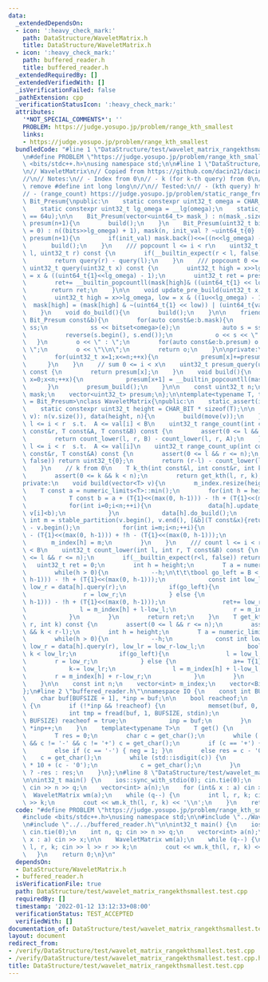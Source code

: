 ```yaml
---
data:
  _extendedDependsOn:
  - icon: ':heavy_check_mark:'
    path: DataStructure/WaveletMatrix.h
    title: DataStructure/WaveletMatrix.h
  - icon: ':heavy_check_mark:'
    path: buffered_reader.h
    title: buffered_reader.h
  _extendedRequiredBy: []
  _extendedVerifiedWith: []
  _isVerificationFailed: false
  _pathExtension: cpp
  _verificationStatusIcon: ':heavy_check_mark:'
  attributes:
    '*NOT_SPECIAL_COMMENTS*': ''
    PROBLEM: https://judge.yosupo.jp/problem/range_kth_smallest
    links:
    - https://judge.yosupo.jp/problem/range_kth_smallest
  bundledCode: "#line 1 \"DataStructure/test/wavelet_matrix_rangekthsmallest.test.cpp\"\
    \n#define PROBLEM \"https://judge.yosupo.jp/problem/range_kth_smallest\"\n\n#include\
    \ <bits/stdc++.h>\nusing namespace std;\n\n#line 1 \"DataStructure/WaveletMatrix.h\"\
    \n// WaveletMatrix\n// Copied from https://github.com/dacin21/dacin21_codebook/blob/master/trees/wavelet_matrix.cpp\n\
    //\n// Notes:\n// - Index from 0\n// - k (for k-th query) from 0\n// - Need to\
    \ remove #define int long long\n//\n// Tested:\n// - (kth query) https://judge.yosupo.jp/problem/range_kth_smallest\n\
    // - (range_count) https://judge.yosupo.jp/problem/static_range_frequency\nclass\
    \ Bit_Presum{\npublic:\n    static constexpr uint32_t omega = CHAR_BIT * sizeof(uint64_t);\n\
    \    static constexpr uint32_t lg_omega = __lg(omega);\n    static_assert(omega\
    \ == 64u);\n\n    Bit_Presum(vector<uint64_t> mask_) : n(mask_.size()), mask(move(mask_)),\
    \ presum(n+1){\n        build();\n    }\n    Bit_Presum(uint32_t bits, bool init_val\
    \ = 0) : n((bits>>lg_omega) + 1), mask(n, init_val ? ~uint64_t{0} : uint64_t{0}),\
    \ presum(n+1){\n        if(init_val) mask.back()<<=((n<<lg_omega) - bits);\n \
    \       build();\n    }\n    /// popcount l <= i < r\n    uint32_t query(uint32_t\
    \ l, uint32_t r) const {\n        if(__builtin_expect(r < l, false)) return 0;\n\
    \        return query(r) - query(l);\n    }\n    /// popcount 0 <= i < x\n   \
    \ uint32_t query(uint32_t x) const {\n        uint32_t high = x>>lg_omega, low\
    \ = x & ((uint64_t{1}<<lg_omega) - 1);\n        uint32_t ret = presum_query(high);\n\
    \        ret+= __builtin_popcountll(mask[high]& ((uint64_t{1} << low)-1));\n \
    \       return ret;\n    }\n\n    void update_pre_build(uint32_t x, bool val){\n\
    \        uint32_t high = x>>lg_omega, low = x & ((1u<<lg_omega) - 1);\n      \
    \  mask[high] = (mask[high] & ~(uint64_t{1} << low)) | (uint64_t{val}<<low);\n\
    \    }\n    void do_build(){\n        build();\n    }\n\n    friend ostream& operator<<(ostream&o,\
    \ Bit_Presum const&b){\n        for(auto const&e:b.mask){\n            stringstream\
    \ ss;\n            ss << bitset<omega>(e);\n            auto s = ss.str();\n \
    \           reverse(s.begin(), s.end());\n            o << s << \"|\";\n     \
    \   }\n        o << \" : \";\n        for(auto const&e:b.presum) o << e << \"\
    \ \";\n        o << \"\\n\";\n        return o;\n    }\n\nprivate:\n    void presum_build(){\n\
    \        for(uint32_t x=1;x<=n;++x){\n            presum[x]+=presum[x-1];\n  \
    \      }\n    }\n    // sum 0 <= i < x\n    uint32_t presum_query(uint32_t x)\
    \ const {\n        return presum[x];\n    }\n    void build(){\n        for(uint32_t\
    \ x=0;x<n;++x){\n            presum[x+1] = __builtin_popcountll(mask[x]);\n  \
    \      }\n        presum_build();\n    }\n\n    const uint32_t n;\n    vector<uint64_t>\
    \ mask;\n    vector<uint32_t> presum;\n};\n\ntemplate<typename T, typename Bit_Ds\
    \ = Bit_Presum>\nclass WaveletMatrix{\npublic:\n    static_assert(is_integral<T>::value);\n\
    \    static constexpr uint32_t height = CHAR_BIT * sizeof(T);\n\n    WaveletMatrix(vector<T>\
    \ v): n(v.size()), data(height, n){\n        build(move(v));\n    }\n    /// count\
    \ l <= i < r  s.t.  A <= val[i] < B\n    uint32_t range_count(int const&l, int\
    \ const&r, T const&A, T const&B) const {\n        assert(0 <= l && r <= n);\n\
    \        return count_lower(l, r, B) - count_lower(l, r, A);\n    }\n    /// count\
    \ l <= i < r  s.t.  A <= val[i]\n    uint32_t range_count_up(int const&l, int\
    \ const&r, T const&A) const {\n        assert(0 <= l && r <= n);\n        if(__builtin_expect(l>r,\
    \ false)) return uint32_t{0};\n        return (r-l) - count_lower(l, r, A);\n\
    \    }\n    // k from 0\n    T k_th(int const&l, int const&r, int k) const {\n\
    \        assert(0 <= k && k < n);\n        return get_kth(l, r, k);\n    }\n\n\
    private:\n    void build(vector<T> v){\n        m_index.resize(height);\n    \
    \    T const a = numeric_limits<T>::min();\n        for(int h = height-1; h>=0;--h){\n\
    \            T const b = a + (T{1}<<(max(0, h-1))) - !h + (T{1}<<(max(0, h-1)));\n\
    \            for(int i=0;i<n;++i){\n                data[h].update_pre_build(i,\
    \ v[i]<b);\n            }\n            data[h].do_build();\n            const\
    \ int m = stable_partition(v.begin(), v.end(), [&b](T const&x){return x < b;})\
    \ - v.begin();\n            for(int i=m;i<n;++i){\n                v[i] = v[i]\
    \ - (T{1}<<(max(0, h-1))) + !h - (T{1}<<(max(0, h-1)));\n            }\n     \
    \       m_index[h] = m;\n        }\n    }\n    /// count l <= i < r  s.t.  val[i]\
    \ < B\n    uint32_t count_lower(int l, int r, T const&B) const {\n        assert(0\
    \ <= l && r <= n);\n        if(__builtin_expect(r<l, false)) return 0;\n     \
    \   uint32_t ret = 0;\n        int h = height;\n        T a = numeric_limits<T>::min();\n\
    \        while(h > 0){\n            --h;\n\t\t\tbool go_left = B < a + (T{1}<<(max(0,\
    \ h-1))) - !h + (T{1}<<(max(0, h-1)));\n            const int low_l = data[h].query(l),\
    \ low_r = data[h].query(r);\n            if(go_left){\n                l = low_l;\n\
    \                r = low_r;\n            } else {\n                a = a + (T{1}<<(max(0,\
    \ h-1))) - !h + (T{1}<<(max(0, h-1)));\n                ret+= low_r-low_l;\n \
    \               l = m_index[h] + l-low_l;\n                r = m_index[h] + r-low_r;\n\
    \            }\n        }\n        return ret;\n    }\n    T get_kth(int l, int\
    \ r, int k) const {\n        assert(0 <= l && r <= n);\n        assert(0 <= k\
    \ && k < r-l);\n        int h = height;\n        T a = numeric_limits<T>::min();\n\
    \        while(h > 0){\n            --h;\n            const int low_l = data[h].query(l),\
    \ low_r = data[h].query(r), low_lr = low_r-low_l;\n            bool go_left =\
    \ k < low_lr;\n            if(go_left){\n                l = low_l;\n        \
    \        r = low_r;\n            } else {\n                a+= T{1}<<h;\n    \
    \            k-= low_lr;\n                l = m_index[h] + l-low_l;\n        \
    \        r = m_index[h] + r-low_r;\n            }\n        }\n        return a;\n\
    \    }\n\n    const int n;\n    vector<int> m_index;\n    vector<Bit_Ds> data;\n\
    };\n#line 2 \"buffered_reader.h\"\nnamespace IO {\n    const int BUFSIZE = 1<<14;\n\
    \    char buf[BUFSIZE + 1], *inp = buf;\n\n    bool reacheof;\n    char get_char()\
    \ {\n        if (!*inp && !reacheof) {\n            memset(buf, 0, sizeof buf);\n\
    \            int tmp = fread(buf, 1, BUFSIZE, stdin);\n            if (tmp !=\
    \ BUFSIZE) reacheof = true;\n            inp = buf;\n        }\n        return\
    \ *inp++;\n    }\n    template<typename T>\n    T get() {\n        int neg = 0;\n\
    \        T res = 0;\n        char c = get_char();\n        while (!std::isdigit(c)\
    \ && c != '-' && c != '+') c = get_char();\n        if (c == '+') { neg = 0; }\n\
    \        else if (c == '-') { neg = 1; }\n        else res = c - '0';\n\n    \
    \    c = get_char();\n        while (std::isdigit(c)) {\n            res = res\
    \ * 10 + (c - '0');\n            c = get_char();\n        }\n        return neg\
    \ ? -res : res;\n    }\n};\n#line 8 \"DataStructure/test/wavelet_matrix_rangekthsmallest.test.cpp\"\
    \n\nint32_t main() {\n    ios::sync_with_stdio(0); cin.tie(0);\n    int n, q;\
    \ cin >> n >> q;\n    vector<int> a(n);\n    for (int& x : a) cin >> x;\n\n  \
    \  WaveletMatrix wm(a);\n    while (q--) {\n        int l, r, k; cin >> l >> r\
    \ >> k;\n        cout << wm.k_th(l, r, k) << '\\n';\n    }\n    return 0;\n}\n"
  code: "#define PROBLEM \"https://judge.yosupo.jp/problem/range_kth_smallest\"\n\n\
    #include <bits/stdc++.h>\nusing namespace std;\n\n#include \"../WaveletMatrix.h\"\
    \n#include \"../../buffered_reader.h\"\n\nint32_t main() {\n    ios::sync_with_stdio(0);\
    \ cin.tie(0);\n    int n, q; cin >> n >> q;\n    vector<int> a(n);\n    for (int&\
    \ x : a) cin >> x;\n\n    WaveletMatrix wm(a);\n    while (q--) {\n        int\
    \ l, r, k; cin >> l >> r >> k;\n        cout << wm.k_th(l, r, k) << '\\n';\n \
    \   }\n    return 0;\n}\n"
  dependsOn:
  - DataStructure/WaveletMatrix.h
  - buffered_reader.h
  isVerificationFile: true
  path: DataStructure/test/wavelet_matrix_rangekthsmallest.test.cpp
  requiredBy: []
  timestamp: '2022-01-12 13:12:33+08:00'
  verificationStatus: TEST_ACCEPTED
  verifiedWith: []
documentation_of: DataStructure/test/wavelet_matrix_rangekthsmallest.test.cpp
layout: document
redirect_from:
- /verify/DataStructure/test/wavelet_matrix_rangekthsmallest.test.cpp
- /verify/DataStructure/test/wavelet_matrix_rangekthsmallest.test.cpp.html
title: DataStructure/test/wavelet_matrix_rangekthsmallest.test.cpp
---
```

